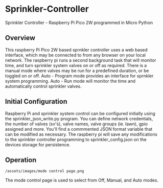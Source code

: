 # Sprinkler-Controller
Sprinkler Controller - Raspberry Pi Pico 2W programmed in Micro Python
## Overview
This raspberry Pi Pico 2W based sprnkler controller uses a web based interface, which may be connected to from any browser on your local network. The raspberry pi runs a second background task that will monitor time, and turn sprinkler system valves on or off as required. There is a manual mode where valves may be run for a predefined duration, or be toggled on or off. Auto - Program mode provides an interface for sprnkler system programming. Auto - Run mode will monitor the time and automatically control sprinkler valves.
## Initial Configuration
Raspberry Pi and sprinkler system control can be configured initially using the sprinkler_json_write.py program. You can define network credentials, the number of valves (sv's), valve names, valve groups (ie. lawn), gpio assigned and more. You'll find a commmented JSON format variable that can be modified as necessary. The raspberry pi will save any modifications to the sprinkler controller programming to sprinkler_config.json on the devices storage for persistence. 
## Operation
	/assets/images/mode control page.png
 The mode control page is used to select from Off, Manual, and Auto modes.
